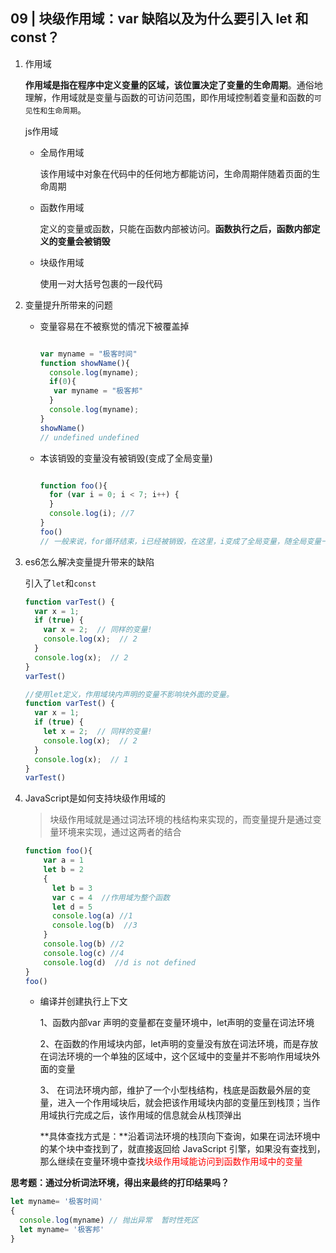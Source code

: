 ## 09 | 块级作用域：var 缺陷以及为什么要引入 let 和 const？

1. 作用域

   **作用域是指在程序中定义变量的区域，该位置决定了变量的生命周期**。通俗地理解，作用域就是变量与函数的可访问范围，即作用域控制着变量和函数的`可见性和生命周期`。

   js作用域

   - 全局作用域

     该作用域中对象在代码中的任何地方都能访问，生命周期伴随着页面的生命周期

   - 函数作用域

     定义的变量或函数，只能在函数内部被访问。**函数执行之后，函数内部定义的变量会被销毁**

   - 块级作用域

     使用一对大括号包裹的一段代码

2. 变量提升所带来的问题

   - 变量容易在不被察觉的情况下被覆盖掉

     ```javascript
     
     var myname = "极客时间"
     function showName(){
       console.log(myname);
       if(0){
        var myname = "极客邦"
       }
       console.log(myname);
     }
     showName()
     // undefined undefined
     ```

   - 本该销毁的变量没有被销毁(变成了全局变量)

     ```javascript
     
     function foo(){
       for (var i = 0; i < 7; i++) {
       }
       console.log(i); //7
     }
     foo()
     // 一般来说，for循环结束，i已经被销毁，在这里，i变成了全局变量，随全局变量一起销毁
     ```

3. es6怎么解决变量提升带来的缺陷

   引入了`let`和`const`

   ```javascript
   function varTest() {
     var x = 1;
     if (true) {
       var x = 2;  // 同样的变量!
       console.log(x);  // 2
     }
     console.log(x);  // 2
   } 
   varTest()
   
   //使用let定义，作用域块内声明的变量不影响块外面的变量。
   function varTest() {
     var x = 1;
     if (true) {
       let x = 2;  // 同样的变量!
       console.log(x);  // 2
     }
     console.log(x);  // 1
   } 
   varTest()
   ```

4. JavaScript是如何支持块级作用域的

   > 块级作用域就是通过词法环境的栈结构来实现的，而变量提升是通过变量环境来实现，通过这两者的结合

   ```javascript
   function foo(){
       var a = 1
       let b = 2
       {
         let b = 3
         var c = 4  //作用域为整个函数
         let d = 5
         console.log(a) //1
         console.log(b)  //3
       }
       console.log(b) //2
       console.log(c) //4
       console.log(d)  //d is not defined
   }   
   foo()
   ```

   - 编译并创建执行上下文

     1、函数内部var 声明的变量都在变量环境中，let声明的变量在词法环境

     2、在函数的作用域块内部，let声明的变量没有放在词法环境，而是存放在词法环境的一个单独的区域中，这个区域中的变量并不影响作用域块外面的变量

     3、 在词法环境内部，维护了一个小型栈结构，栈底是函数最外层的变量，进入一个作用域块后，就会把该作用域块内部的变量压到栈顶；当作用域执行完成之后，该作用域的信息就会从栈顶弹出

     **具体查找方式是：**沿着词法环境的栈顶向下查询，如果在词法环境中的某个块中查找到了，就直接返回给 JavaScript 引擎，如果没有查找到，那么继续在变量环境中查找<font color="red">块级作用域能访问到函数作用域中的变量</font>

**思考题：通过分析词法环境，得出来最终的打印结果吗？**

```javascript
let myname= '极客时间'
{
  console.log(myname) // 抛出异常  暂时性死区
  let myname= '极客邦'
}
```

